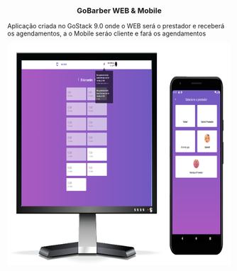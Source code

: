 <p align="center">
  <h3 align="center">GoBarber WEB & Mobile</h3>
  <p>Aplicação criada no GoStack 9.0 onde o WEB será o prestador e receberá os agendamentos, a o Mobile seráo cliente e fará os agendamentos </p>
  <a href="https://github.com/gmass0n/nubank">
    <img src="./.github/image.png" alt="Main" height="500">
  </a>
</p>
